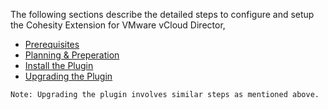 The following sections describe the detailed steps to configure and setup the Cohesity Extension for VMware vCloud Director,

- [Prerequisites](https://github.com/cohesity/cohesity-vcd-extension/wiki/Prerequisites)
- [Planning & Preperation](https://github.com/cohesity/cohesity-vcd-extension/wiki/Planning-&-Preperation)
- [Install the Plugin](https://github.com/cohesity/cohesity-vcd-extension/wiki/Installation)
- [Upgrading the Plugin](https://github.com/cohesity/cohesity-vcd-extension/wiki/Upgrade)


`Note: Upgrading the plugin involves similar steps as mentioned above.`